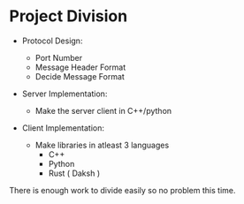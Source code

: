 # Project Division

- Protocol Design:
  - Port Number
  - Message Header Format
  - Decide  Message Format

- Server Implementation:
  - Make the server client in C++/python
  
- Client Implementation:
  - Make libraries in atleast 3 languages
    - C++ 
    - Python 
    - Rust ( Daksh )

There is enough work to divide easily so no problem this time.